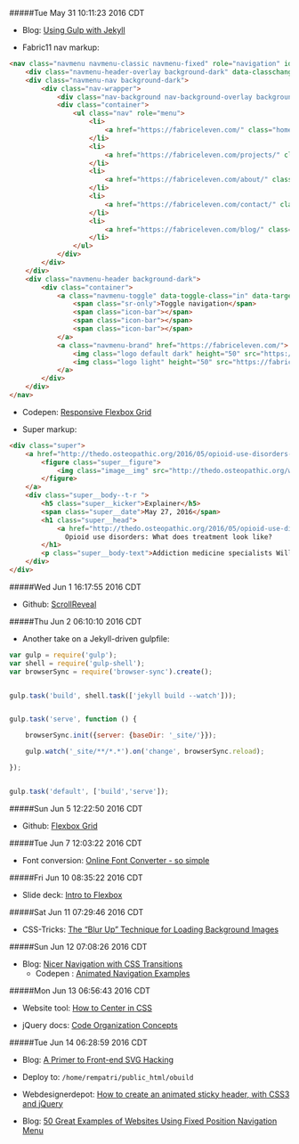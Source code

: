 #####Tue May 31 10:11:23 2016 CDT
* Blog: [Using Gulp with Jekyll](http://aaronlasseigne.com/2016/02/03/using-gulp-with-jekyll/)

* Fabric11 nav markup:
```html
<nav class="navmenu navmenu-classic navmenu-fixed" role="navigation" id="navigation">
    <div class="navmenu-header-overlay background-dark" data-classchange="background-light background-dark" data-classchange-target=".navmenu-header" style="background-color: rgba(53, 53, 53, 0);"></div>
    <div class="navmenu-nav background-dark">
        <div class="nav-wrapper">
            <div class="nav-background nav-background-overlay background-dark" data-classchange="background-light background-dark" data-classchange-target=".navmenu-nav" style="background-color: rgb(53, 53, 53);"></div>
            <div class="container">
                <ul class="nav" role="menu">
                    <li>
                        <a href="https://fabriceleven.com/" class="homelink menu-item menu-item-type-post_type menu-item-object-page">Home</a>
                    </li>
                    <li>
                        <a href="https://fabriceleven.com/projects/" class=" menu-item menu-item-type-post_type menu-item-object-page">Work</a>
                    </li>
                    <li>
                        <a href="https://fabriceleven.com/about/" class=" menu-item menu-item-type-post_type menu-item-object-page">About</a>
                    </li>
                    <li>
                        <a href="https://fabriceleven.com/contact/" class=" menu-item menu-item-type-post_type menu-item-object-page">Contact</a>
                    </li>
                    <li>
                        <a href="https://fabriceleven.com/blog/" class=" menu-item menu-item-type-post_type menu-item-object-page current_page_parent">Blog</a>
                    </li>
                </ul>
            </div>
        </div>
    </div>
    <div class="navmenu-header background-dark">
        <div class="container">
            <a class="navmenu-toggle" data-toggle-class="in" data-target="#navigation" data-on-delay="10" data-on-class="pre-in" data-off-delay="400" data-off-class="out">
                <span class="sr-only">Toggle navigation</span>
                <span class="icon-bar"></span>
                <span class="icon-bar"></span>
                <span class="icon-bar"></span>
            </a>
            <a class="navmenu-brand" href="https://fabriceleven.com/">
                <img class="logo default dark" height="50" src="https://fabriceleven.com/wp-content/uploads/2015/09/fabric11-final-logo-black-md.png" alt="">
                <img class="logo light" height="50" src="https://fabriceleven.com/wp-content/uploads/2015/09/fabric11-final-logo-white-md.png" alt="">
            </a>
        </div>
    </div>
</nav>
```

* Codepen: [Responsive Flexbox Grid](http://codepen.io/guuslieben/pen/bVeObG)

* Super markup:
```html
<div class="super">
    <a href="http://thedo.osteopathic.org/2016/05/opioid-use-disorders-what-does-treatment-look-like/">
        <figure class="super__figure">
            <img class="image__img" src="http://thedo.osteopathic.org/wp-content/uploads/2015/03/addiction.jpg" />
        </figure>
    </a>
    <div class="super__body--t-r ">
        <h5 class="super__kicker">Explainer</h5>
        <span class="super__date">May 27, 2016</span>
        <h1 class="super__head">
            <a href="http://thedo.osteopathic.org/2016/05/opioid-use-disorders-what-does-treatment-look-like/" class="super__link">
              Opioid use disorders: What does treatment look like?                </a>
        </h1>
        <p class="super__body-text">Addiction medicine specialists William Morrone, DO, and Merideth Norris, DO, explain the treatment options for patients who abuse opioids.</p>
    </div>
</div>
```

#####Wed Jun  1 16:17:55 2016 CDT
* Github: [ScrollReveal](https://github.com/jlmakes/scrollreveal.js)


#####Thu Jun  2 06:10:10 2016 CDT 
* Another take on a Jekyll-driven gulpfile:
```js
var gulp = require('gulp');
var shell = require('gulp-shell');
var browserSync = require('browser-sync').create();


gulp.task('build', shell.task(['jekyll build --watch']));


gulp.task('serve', function () {

	browserSync.init({server: {baseDir: '_site/'}});

	gulp.watch('_site/**/*.*').on('change', browserSync.reload);

});


gulp.task('default', ['build','serve']);
```

#####Sun Jun  5 12:22:50 2016 CDT
* Github: [Flexbox Grid](http://flexboxgrid.com/#top)

#####Tue Jun  7 12:03:22 2016 CDT
* Font conversion: [Online Font Converter - so simple](https://font-converter.net/en)

#####Fri Jun 10 08:35:22 2016 CDT
* Slide deck: [Intro to Flexbox](http://arelia.github.io/flex-talk/#/)

#####Sat Jun 11 07:29:46 2016 CDT
* CSS-Tricks: [The “Blur Up” Technique for Loading Background Images](https://css-tricks.com/the-blur-up-technique-for-loading-background-images/)

#####Sun Jun 12 07:08:26 2016 CDT
* Blog: [Nicer Navigation with CSS Transitions](http://www.newmediacampaigns.com/blog/nicer-navigation-with-css-transitions-part-2)
    * Codepen : [Animated Navigation Examples](http://codepen.io/toddsynan/full/pJuyx)

#####Mon Jun 13 06:56:43 2016 CDT
* Website tool: [How to Center in CSS](http://howtocenterincss.com/)

* jQuery docs: [Code Organization Concepts](https://learn.jquery.com/code-organization/concepts/)

#####Tue Jun 14 06:28:59 2016 CDT 
* Blog: [A Primer to Front-end SVG Hacking](http://dbushell.com/2013/02/04/a-primer-to-front-end-svg-hacking/)

* Deploy to: ```/home/rempatri/public_html/obuild```  

* Webdesignerdepot: [How to create an animated sticky header, with CSS3 and jQuery](http://www.webdesignerdepot.com/2014/05/how-to-create-an-animated-sticky-header-with-css3-and-jquery/)

* Blog: [50 Great Examples of Websites Using Fixed Position Navigation Menu](http://designbeep.com/2012/01/04/50-great-examples-of-websites-using-fixed-position-navigation-menu/)  

